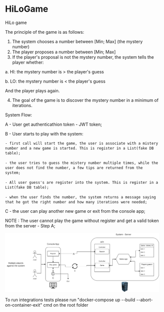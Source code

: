 # HiLoGame
HiLo game

The principle of the game is as follows:
1. The system chooses a number between [Min; Max] (the mystery number)
2. The player proposes a number between [Min; Max]
3. If the player's proposal is not the mystery number, the system tells the player whether:

a. HI: the mystery number is > the player's guess

b. LO: the mystery number is < the player's guess

And the player plays again.

4. The goal of the game is to discover the mystery number in a minimum of iterations.


System Flow:

A - User get authenticathion token - JWT token;


B - User starts to play with the system:

	- first call will start the game, the user is associate with a mistery number and a new game is started. This is register in a List(fake DB table);

	- the user tries to guess the mistery number multiple times, while the user does not find the number, a few tips are returned from the system;

	- All user guess's are register into the system. This is register in a List(fake DB table);

	- when the user finds the number, the system returns a message saying that he got the right number and how many iterations were needed;


C - the user can play another new game or exit from the console app;


NOTE : The user cannot play the game without register and get a valid token from the server - Step A;


![Image alt text](Resources/hilo-flow.png?raw=true "HiLo game flow")

To run integrations tests please run "docker-compose up --build --abort-on-container-exit" cmd on the root folder